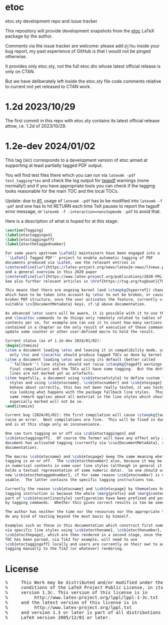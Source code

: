 # etoc
etoc.sty development repo and issue tracker

This repository will provide development snapshots from the [etoc](https://ctan.org/pkg/etoc) LaTeX package by the author.

Comments via the issue tracker are welcome: please add `@jfbu` inside your bug report, my past experience of GitHub is that I would not be pinged otherwise.

It provides only etoc.sty, not the full etoc.dtx whose latest official release is only on CTAN.

But we have deliberately left inside the etoc.sty file code comments relative to current not yet released to CTAN work.

# 1.2d 2023/10/29

The first commit in this repo with etoc.sty contains its latest official release attow, i.e. 1.2d of 2023/10/29.

# 1.2e-dev 2024/01/02

This tag (sic) corresponds to a development version of etoc aimed at supporting at least partially tagged PDF output.

You will find test files there which you can run via `latexmk -pdf test_tagging*tex` and check the log output for [tagpdf](https://ctan.org/pkg/tagpdf) warnings (none normally!) and if you have appropriate tools you can check if the tagging looks reasonable for the main TOC and the local TOCs.

Update: due to [#1](https://github.com/jfbu/etoc/issues/1), usage of `latexmk -pdf` has to be modified into `latexmk -f -pdf` and one has to hit RETURN each time TeX pauses to report the tagpdf error message, or `latexmk -f -interaction=nonstopmode -pdf` to avoid that.

Here is a description of what is hoped for at this stage:

```latex
\section{Tagging}
\label{etoctaggingon}
\label{etoctaggingoff}
\label{etocthetaggednumber}

For some years upstream \LaTeX{} maintainers have been engaged into a
``\LaTeX{} Tagged PDF'' project to enable automatic tagging of PDF
documents produced via \LaTeX, see the relevant entries in
\centeredline{\url{https://latex-project.org/news/latex2e-news/ltnews.pdf}}
and a general overview in this 2020 paper
\centeredline{\url{https://www.latex-project.org/publications/2020-FMi-TUB-tb129mitt-tagpdf.pdf}}
See also further relevant articles in \href{https://tug.org/tugboat}{TUGboat}.

This means that there are ongoing kernel (and \ctanpkg{hyperref}) changes
which have to be taken into account by \etoc to not be broken, or cause a
broken PDF structure, once the user activates the feature, currently via usage of
suitable \cs{DocumentMetadata} keys, cf.\@ above documentation.

As advanced \etoc users will be aware, it is possible with it to use the \toc
and \localtoc commands to do things only remotely related to tables of
contents per se, for example one can use it to count how many sections are
contained in a chapter so the only result of execution of these commands is to
update some counter or other user-defined macro to hold the result.

Current status (as of 1.2e-dev 2024/01/02):
\begin{itemize}
\item a document loading \etoc and leaving it in compatibility mode, using
  only \toc and \localtoc should produce tagged TOCs as done by kernel code,
\item a document loading \etoc and using its default (better called
  ``fallback'') line styles should not raise \ctanpkg{tagpdf} warnings (after
  final compilation) and the TOCs will have some tagging.  But the dotted
  lines are not marked yet as artefacts.
\item hopefully, a document using \csb{etocsetstyle} to define custom line
  styles and using \csb{etocname}, \csb{etocnumber} and \csb{etocpage} should
  behave about correctly, this has not been really tested, it was tested only
  via looking what happens with the package fallback line styles.  Thus the
  same remark applies about all material in the line styles which should be
  especially marked will not be so. 
\end{itemize}

Current bug (2024/01/02): the first compilation will cause \ctanpkg{tagpdf} to
raise an error.  Next compilations are fine.  This will be fixed in due time,
and is at this stage only an inconvenience.

One can turn tagging on or off via \csb{etoctaggingon} and
\csb{etoctaggingoff}.  Of course the former will have any effect only if the
document has activated tagging (currently via \csa{DocumentMetadata}, see above
documentation).

The macros \csb{etocname} and \csb{etocpage} keep the same meaning whether
tagging is on or off.  The \csb{etocthenumber} also, because it may be used
in numerical contexts in some user line styles (although in general it may only
holds a textual representation of some numeric data).  So one should use the
new \csb{etocthetaggednumber}, if for some reason \csb{etocnumber} is not
usable.  The latter contains the specific tagging instructions too.

Currently the reason \csb{etocname} and \csb{etocpage} by themselves hold no
tagging instruction is because the whole \marg{prefix} and \marg{contents}
part of \csb{etocsetlinestyle} configuration have been prefixed and postfixed
by tagging commands.  Whether this gives correct results is too be seen.

The author has neither the time nor the resources nor the appropriate tools to
do any kind of testing beyond the most basic by himself.

Examples such as those in this documentation which construct first some data
via specific line styles using \csb{etocthename}, \csb{etocthenumber},
\csb{etocthepage}, which are then rendered in a second stage, once the whole
TOC has been parsed, via TikZ for example, will need to use
\csb{etoctaggingoff} locally and users are currently on their own to add
tagging manually to the TikZ (or whatever) rendering.
```

# License

<pre>
%     This Work may be distributed and/or modified under the
%     conditions of the LaTeX Project Public License, in its
%     version 1.3c. This version of this license is in
%          http://www.latex-project.org/lppl/lppl-1-3c.txt
%     and the latest version of this license is in
%          http://www.latex-project.org/lppl.txt
%     and version 1.3 or later is part of all distributions of
%     LaTeX version 2005/12/01 or later.
</pre>
